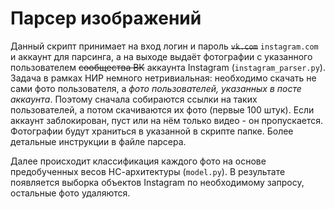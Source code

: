 # Парсер изображений


Данный скрипт принимает на вход логин и пароль ~~`vk.com`~~ `instagram.com` и аккаунт для парсинга, а на выходе выдаёт фотографии с указанного пользователем ~~сообщества ВК~~ аккаунта Instagram (`instagram_parser.py`). Задача в рамках НИР немного нетривиальная: необходимо скачать не сами фото пользователя, а *фото пользователей, указанных в посте аккаунта*. Поэтому сначала собираются ссылки на таких пользователей, а потом скачиваются их фото (первые 100 штук). Если аккаунт заблокирован, пуст или на нём только видео - он пропускается. Фотографии будут храниться в указанной в скрипте папке. Более детальные инструкции в файле парсера.

Далее происходит классификация каждого фото на основе предобученных весов НС-архитектуры (`model.py`). В результате появляется выборка объектов Instagram по необходимому запросу, остальные фото удаляются.




